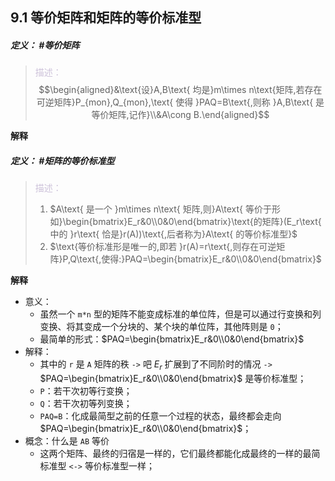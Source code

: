 ## 9.1 等价矩阵和矩阵的等价标准型
##### **定义**： #等价矩阵
> <font color="#ccc1d9">描述：</font> $$\begin{aligned}&\text{设}A,B\text{ 均是}m\times n\text{矩阵,若存在可逆矩阵}P_{mon},Q_{mon},\text{ 使得 }PAQ=B\text{,则称 }A,B\text{ 是等价矩阵,记作}\\&A\cong B.\end{aligned}$$

**解释**

##### **定义**： #矩阵的等价标准型
> <font color="#ccc1d9">描述：</font> 
> 1.  $A\text{ 是一个 }m\times n\text{ 矩阵,则}A\text{ 等价于形如}\begin{bmatrix}E_r&0\\0&0\end{bmatrix}\text{的矩阵}(E_r\text{ 中的 }r\text{ 恰是}r(A))\text{,后者称为}A\text{ 的等价标准型}$
> 2. $\text{等价标准形是唯一的,即若 }r(A)=r\text{,则存在可逆矩阵}P,Q\text{,使得:}PAQ=\begin{bmatrix}E_r&0\\0&0\end{bmatrix}$

**解释**
+ 意义：
	+ 虽然一个 `m*n` 型的矩阵不能变成标准的单位阵，但是可以通过行变换和列变换、将其变成一个分块的、某个块的单位阵，其他阵则是 `0`；
	+ 最简单的形式：$PAQ=\begin{bmatrix}E_r&0\\0&0\end{bmatrix}$
+ 解释： 
	+ 其中的 `r` 是 `A` 矩阵的秩 `->` 吧 $E_r$ 扩展到了不同阶时的情况 `->` $PAQ=\begin{bmatrix}E_r&0\\0&0\end{bmatrix}$ 是等价标准型；
	+ `P`：若干次初等行变换；
	+ `Q`：若干次初等列变换；
	+ `PAQ=B`：化成最简型之前的任意一个过程的状态，最终都会走向 $PAQ=\begin{bmatrix}E_r&0\\0&0\end{bmatrix}$；
+ 概念：什么是 `AB` 等价
	+ 这两个矩阵、最终的归宿是一样的，它们最终都能化成最终的一样的最简标准型 `<->` 等价标准型一样；
